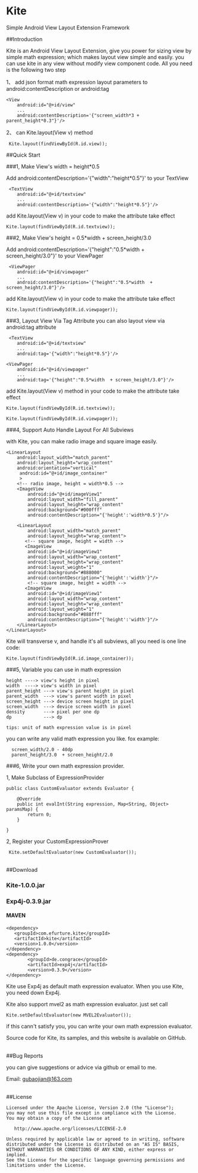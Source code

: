 Kite
====

Simple Android View Layout Extension Framework

##Introduction

Kite is an Android View Layout Extension, give you power for sizing view by simple math expression; which makes layout view simple and easily. you can use kite in any view without modify view component code. All you need is the following two step 

1、 add json format math expression layout parameters to android:contentDescription or android:tag
    
    <View
        android:id="@+id/view"
        ...
        android:contentDescription='{"screen_width*3 + parent_height*0.3"}'/>

2、 can Kite.layout(View v) method
     
     Kite.layout(findViewById(R.id.view));

##Quick Start

###1, Make View's width = height*0.5 
   
Add android:contentDescription='{"width":"height*0.5"}' to your TextView
  
     <TextView
        android:id="@+id/textview"
        ...
        android:contentDescription='{"width":"height*0.5"}'/>
        
add Kite.layout(View v) in your code to make the attribute take effect     

    Kite.layout(findViewById(R.id.textview)); 

###2, Make View's height = 0.5*width  + screen_height/3.0

Add android:contentDescription='{"height":"0.5*width  + screen_height/3.0"}' to your ViewPager
  
     <ViewPager
        android:id="@+id/viewpager"
        ...
        android:contentDescription='{"height":"0.5*width  + screen_height/3.0"}'/>
        
add Kite.layout(View v) in your code to make the attribute take effect          
      
    Kite.layout(findViewById(R.id.viewpager));  
    
###3, Layout View Via Tag Attribute
you can also layout view via android:tag attribute
    
     <TextView
        android:id="@+id/textview"
        ...
        android:tag='{"width":"height*0.5"}'/>
        
    <ViewPager
        android:id="@+id/viewpager"
        ...
        android:tag='{"height":"0.5*width  + screen_height/3.0"}'/>

add Kite.layout(View v) method in your code to make the attribute take effect
     
    Kite.layout(findViewById(R.id.textview));    
    
    Kite.layout(findViewById(R.id.viewpager));  


###4, Support Auto Handle Layout For All Subviews 

with Kite, you can make radio image and square image easily.

	<LinearLayout 
	    android:layout_width="match_parent"
	    android:layout_height="wrap_content"
	    android:orientation="vertical"
	     android:id="@+id/image_container" 
	     >
	    <!-- radio image, height = width*0.5 -->
	    <ImageView
	        android:id="@+id/imageView1"
	        android:layout_width="fill_parent"
	        android:layout_height="wrap_content"
	        android:background="#000fff" 
	        android:contentDescription="{'height':'width*0.5'}"/>
	
	    <LinearLayout
	        android:layout_width="match_parent"
	        android:layout_height="wrap_content">
	       <!-- square image, height = width -->
	       <ImageView
	        android:id="@+id/imageView1"
	        android:layout_width="wrap_content"
	        android:layout_height="wrap_content"
	        android:layout_weight="1"
	        android:background="#888000" 
	        android:contentDescription="{'height':'width'}"/> 
	        <!-- square image, height = width -->
	       <ImageView
	        android:id="@+id/imageView1"
	        android:layout_width="wrap_content"
	        android:layout_height="wrap_content"
	        android:layout_weight="1"
	        android:background="#888fff" 
	        android:contentDescription="{'height':'width'}"/> 
	    </LinearLayout>
	</LinearLayout>    

Kite will transverse v, and handle it's all subviews, all you need is one line code:

    Kite.layout(findViewById(R.id.image_container));
  

###5, Variable you can use in math expression

    height ----> view's height in pixel
    width  ----> view's width in pixel
    parent_height ---> view's parent height in pixel
    parent_width  ---> view's parent width in pixel
    screen_height ---> device screen height in pixel
    screen_width  ---> device screen width in pixel
    density       ---> pixel per one dp
    dp            ---> dp
  
    tips: unit of math expression value is in pixel
    
you can write any valid math expression you like. fox example:
   
      screen_width/2.0 - 40dp 
      parent_height/3.0  + screen_height/2.0

###6, Write your own math expression provider.

1, Make Subclass of ExpressionProvider

	public class CustomEvaluator extends Evaluator {
		
		@Override
		public int evalInt(String expression, Map<String, Object> paramsMap) {
			return 0;
		}
		
	}
	
2, Register your CustomExpressionProver  

     Kite.setDefaultEvaluator(new CustomEvaluator());
<br/>    
##Download


### Kite-1.0.0.jar

### Exp4j-0.3.9.jar

#### MAVEN

    <dependency>
       <groupId>com.efurture.kite</groupId>
       <artifactId>kite</artifactId>
       <version>1.0.0</version>
    </dependency>
    <dependency>
			<groupId>de.congrace</groupId>
			<artifactId>exp4j</artifactId>
			<version>0.3.9</version>
    </dependency>
    
    
Kite use Exp4j as default math expression evaluator. When you use Kite, you need down Exp4j. 

Kite also support mvel2 as math expression evaluator. just set call
 
    Kite.setDefaultEvaluator(new MVEL2Evaluator());
    
if this cann't satisfy you, you can write your own math expression evaluator. 

Source code for Kite, its samples, and this website is available on GitHub.

<br/>
##Bug Reports

you can give suggestions or advice via github or email to me.

Email: gubaojian@163.com

<br/>
##License
 
    Licensed under the Apache License, Version 2.0 (the "License");
    you may not use this file except in compliance with the License.
	You may obtain a copy of the License at
	
	   http://www.apache.org/licenses/LICENSE-2.0
	
	Unless required by applicable law or agreed to in writing, software
	distributed under the License is distributed on an "AS IS" BASIS,
	WITHOUT WARRANTIES OR CONDITIONS OF ANY KIND, either express or implied.
	See the License for the specific language governing permissions and
	limitations under the License.
